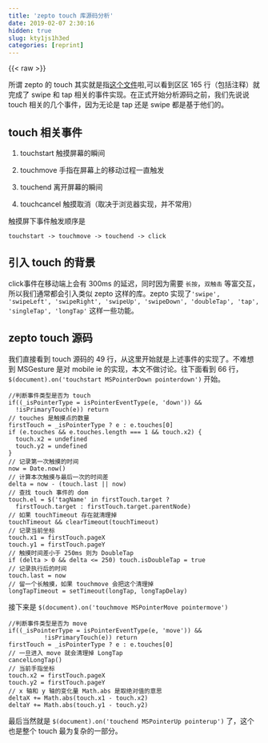 ```yaml
---
title: 'zepto touch 库源码分析' 
date: 2019-02-07 2:30:16
hidden: true
slug: kty1js1h3ed
categories: [reprint]
---
```


{{< raw >}}

                    
<p>所谓 zepto 的 touch 其实就是指<a href="https://github.com/madrobby/zepto/blob/master/src/touch.js" rel="nofollow noreferrer" target="_blank">这个文件</a>啦,可以看到区区 165 行（包括注释）就完成了 swipe 和 tap 相关的事件实现。在正式开始分析源码之前，我们先说说 touch 相关的几个事件，因为无论是 tap 还是 swipe 都是基于他们的。</p>
<h2 id="articleHeader0">touch 相关事件</h2>
<ol>
<li><p>touchstart 触摸屏幕的瞬间</p></li>
<li><p>touchmove 手指在屏幕上的移动过程一直触发</p></li>
<li><p>touchend 离开屏幕的瞬间</p></li>
<li><p>touchcancel 触摸取消（取决于浏览器实现，并不常用）</p></li>
</ol>
<p>触摸屏下事件触发顺序是</p>
<div class="widget-codetool" style="display:none;">
      <div class="widget-codetool--inner">
      <span class="selectCode code-tool" data-toggle="tooltip" data-placement="top" title="" data-original-title="全选"></span>
      <span type="button" class="copyCode code-tool" data-toggle="tooltip" data-placement="top" data-clipboard-text="touchstart -> touchmove -> touchend -> click" title="" data-original-title="复制"></span>
      <span type="button" class="saveToNote code-tool" data-toggle="tooltip" data-placement="top" title="" data-original-title="放进笔记"></span>
      </div>
      </div><pre class="hljs xl"><code style="word-break: break-word; white-space: initial;"><span class="hljs-function"><span class="hljs-title">touchstart</span> -&gt;</span> <span class="hljs-function"><span class="hljs-title">touchmove</span> -&gt;</span> <span class="hljs-function"><span class="hljs-title">touchend</span> -&gt;</span> click</code></pre>
<h2 id="articleHeader1">引入 touch 的背景</h2>
<p>click事件在移动端上会有 300ms 的延迟，同时因为需要 <code>长按</code>，<code>双触击</code> 等富交互，所以我们通常都会引入类似 zepto 这样的库。zepto 实现了<code>'swipe', 'swipeLeft', 'swipeRight', 'swipeUp', 'swipeDown', 'doubleTap', 'tap', 'singleTap', 'longTap'</code> 这样一些功能。</p>
<h2 id="articleHeader2">zepto touch 源码</h2>
<p>我们直接看到 touch 源码的 49 行，从这里开始就是上述事件的实现了。不难想到 MSGesture 是对 mobile ie 的实现，本文不做讨论。往下面看到 66 行，<code>$(document).on('touchstart MSPointerDown pointerdown')</code> 开始。</p>
<div class="widget-codetool" style="display:none;">
      <div class="widget-codetool--inner">
      <span class="selectCode code-tool" data-toggle="tooltip" data-placement="top" title="" data-original-title="全选"></span>
      <span type="button" class="copyCode code-tool" data-toggle="tooltip" data-placement="top" data-clipboard-text="//判断事件类型是否为 touch
if((_isPointerType = isPointerEventType(e, 'down')) &amp;&amp;
  !isPrimaryTouch(e)) return
// touches 是触摸点的数量
firstTouch = _isPointerType ? e : e.touches[0]
if (e.touches &amp;&amp; e.touches.length === 1 &amp;&amp; touch.x2) {
  touch.x2 = undefined
  touch.y2 = undefined
}
// 记录第一次触摸的时间
now = Date.now()
// 计算本次触摸与最后一次的时间差
delta = now - (touch.last || now)
// 查找 touch 事件的 dom 
touch.el = $('tagName' in firstTouch.target ?
  firstTouch.target : firstTouch.target.parentNode)
// 如果 touchTimeout 存在就清理掉
touchTimeout &amp;&amp; clearTimeout(touchTimeout)
// 记录当前坐标
touch.x1 = firstTouch.pageX
touch.y1 = firstTouch.pageY
// 触摸时间差小于 250ms 则为 DoubleTap
if (delta > 0 &amp;&amp; delta <= 250) touch.isDoubleTap = true
// 记录执行后的时间
touch.last = now
// 留一个长触摸，如果 touchmove 会把这个清理掉
longTapTimeout = setTimeout(longTap, longTapDelay)  " title="" data-original-title="复制"></span>
      <span type="button" class="saveToNote code-tool" data-toggle="tooltip" data-placement="top" title="" data-original-title="放进笔记"></span>
      </div>
      </div><pre class="javascript hljs"><code class="javascript"><span class="hljs-comment">//判断事件类型是否为 touch</span>
<span class="hljs-keyword">if</span>((_isPointerType = isPointerEventType(e, <span class="hljs-string">'down'</span>)) &amp;&amp;
  !isPrimaryTouch(e)) <span class="hljs-keyword">return</span>
<span class="hljs-comment">// touches 是触摸点的数量</span>
firstTouch = _isPointerType ? e : e.touches[<span class="hljs-number">0</span>]
<span class="hljs-keyword">if</span> (e.touches &amp;&amp; e.touches.length === <span class="hljs-number">1</span> &amp;&amp; touch.x2) {
  touch.x2 = <span class="hljs-literal">undefined</span>
  touch.y2 = <span class="hljs-literal">undefined</span>
}
<span class="hljs-comment">// 记录第一次触摸的时间</span>
now = <span class="hljs-built_in">Date</span>.now()
<span class="hljs-comment">// 计算本次触摸与最后一次的时间差</span>
delta = now - (touch.last || now)
<span class="hljs-comment">// 查找 touch 事件的 dom </span>
touch.el = $(<span class="hljs-string">'tagName'</span> <span class="hljs-keyword">in</span> firstTouch.target ?
  firstTouch.target : firstTouch.target.parentNode)
<span class="hljs-comment">// 如果 touchTimeout 存在就清理掉</span>
touchTimeout &amp;&amp; clearTimeout(touchTimeout)
<span class="hljs-comment">// 记录当前坐标</span>
touch.x1 = firstTouch.pageX
touch.y1 = firstTouch.pageY
<span class="hljs-comment">// 触摸时间差小于 250ms 则为 DoubleTap</span>
<span class="hljs-keyword">if</span> (delta &gt; <span class="hljs-number">0</span> &amp;&amp; delta &lt;= <span class="hljs-number">250</span>) touch.isDoubleTap = <span class="hljs-literal">true</span>
<span class="hljs-comment">// 记录执行后的时间</span>
touch.last = now
<span class="hljs-comment">// 留一个长触摸，如果 touchmove 会把这个清理掉</span>
longTapTimeout = setTimeout(longTap, longTapDelay)  </code></pre>
<p>接下来是 <code>$(document).on('touchmove MSPointerMove pointermove')</code></p>
<div class="widget-codetool" style="display:none;">
      <div class="widget-codetool--inner">
      <span class="selectCode code-tool" data-toggle="tooltip" data-placement="top" title="" data-original-title="全选"></span>
      <span type="button" class="copyCode code-tool" data-toggle="tooltip" data-placement="top" data-clipboard-text="//判断事件类型是否为 move
if((_isPointerType = isPointerEventType(e, 'move')) &amp;&amp;
          !isPrimaryTouch(e)) return
firstTouch = _isPointerType ? e : e.touches[0]
// 一旦进入 move 就会清理掉 LongTap
cancelLongTap()
// 当前手指坐标
touch.x2 = firstTouch.pageX
touch.y2 = firstTouch.pageY
// x 轴和 y 轴的变化量 Math.abs 是取绝对值的意思
deltaX += Math.abs(touch.x1 - touch.x2)
deltaY += Math.abs(touch.y1 - touch.y2)" title="" data-original-title="复制"></span>
      <span type="button" class="saveToNote code-tool" data-toggle="tooltip" data-placement="top" title="" data-original-title="放进笔记"></span>
      </div>
      </div><pre class="javascript hljs"><code class="javascript"><span class="hljs-comment">//判断事件类型是否为 move</span>
<span class="hljs-keyword">if</span>((_isPointerType = isPointerEventType(e, <span class="hljs-string">'move'</span>)) &amp;&amp;
          !isPrimaryTouch(e)) <span class="hljs-keyword">return</span>
firstTouch = _isPointerType ? e : e.touches[<span class="hljs-number">0</span>]
<span class="hljs-comment">// 一旦进入 move 就会清理掉 LongTap</span>
cancelLongTap()
<span class="hljs-comment">// 当前手指坐标</span>
touch.x2 = firstTouch.pageX
touch.y2 = firstTouch.pageY
<span class="hljs-comment">// x 轴和 y 轴的变化量 Math.abs 是取绝对值的意思</span>
deltaX += <span class="hljs-built_in">Math</span>.abs(touch.x1 - touch.x2)
deltaY += <span class="hljs-built_in">Math</span>.abs(touch.y1 - touch.y2)</code></pre>
<p>最后当然就是 <code>$(document).on('touchend MSPointerUp pointerup')</code> 了，这个也是整个 touch 最为复杂的一部分。</p>
<div class="widget-codetool" style="display:none;">
      <div class="widget-codetool--inner">
      <span class="selectCode code-tool" data-toggle="tooltip" data-placement="top" title="" data-original-title="全选"></span>
      <span type="button" class="copyCode code-tool" data-toggle="tooltip" data-placement="top" data-clipboard-text="if((_isPointerType = isPointerEventType(e, 'up')) &amp;&amp;
          !isPrimaryTouch(e)) return
        cancelLongTap()

    // 如果是 swipe，x 轴或者 y 轴移动超过 30px
    if ((touch.x2 &amp;&amp; Math.abs(touch.x1 - touch.x2) > 30) ||
        (touch.y2 &amp;&amp; Math.abs(touch.y1 - touch.y2) > 30))

      swipeTimeout = setTimeout(function() {
        touch.el.trigger('swipe')
        // swipeDirection 是判断 swipe 方向的
        touch.el.trigger('swipe' + (swipeDirection(touch.x1, touch.x2, touch.y1, touch.y2)))
        touch = {}
      }, 0)

    // tap 事件
    else if ('last' in touch)
      if (deltaX < 30 &amp;&amp; deltaY < 30) {
         // tapTimeout 是为了 scroll 的时候方便清除
        tapTimeout = setTimeout(function() {
          // 创建 tap 事件，并增加 cancelTouch 方法
          var event = $.Event('tap')
          event.cancelTouch = cancelAll
          touch.el.trigger(event)

          // 触发 DoubleTap
          if (touch.isDoubleTap) {
            if (touch.el) touch.el.trigger('doubleTap')
            touch = {}
          }

          // singleTap （这个概念是相对于 DoubleTap 的，可以看看我们在最初的那段源码解析中有这样一段 if (delta > 0 &amp;&amp; delta <= 250) touch.isDoubleTap = true ，所以 250 ms 之后没有二次触摸的就算是 singleTap 了 
          else {
            touchTimeout = setTimeout(function(){
              touchTimeout = null
              if (touch.el) touch.el.trigger('singleTap')
              touch = {}
            }, 250)
          }
        }, 0)
      } else {
        touch = {}
      }
      deltaX = deltaY = 0" title="" data-original-title="复制"></span>
      <span type="button" class="saveToNote code-tool" data-toggle="tooltip" data-placement="top" title="" data-original-title="放进笔记"></span>
      </div>
      </div><pre class="javascript hljs"><code class="javascript"><span class="hljs-keyword">if</span>((_isPointerType = isPointerEventType(e, <span class="hljs-string">'up'</span>)) &amp;&amp;
          !isPrimaryTouch(e)) <span class="hljs-keyword">return</span>
        cancelLongTap()

    <span class="hljs-comment">// 如果是 swipe，x 轴或者 y 轴移动超过 30px</span>
    <span class="hljs-keyword">if</span> ((touch.x2 &amp;&amp; <span class="hljs-built_in">Math</span>.abs(touch.x1 - touch.x2) &gt; <span class="hljs-number">30</span>) ||
        (touch.y2 &amp;&amp; <span class="hljs-built_in">Math</span>.abs(touch.y1 - touch.y2) &gt; <span class="hljs-number">30</span>))

      swipeTimeout = setTimeout(<span class="hljs-function"><span class="hljs-keyword">function</span>(<span class="hljs-params"></span>) </span>{
        touch.el.trigger(<span class="hljs-string">'swipe'</span>)
        <span class="hljs-comment">// swipeDirection 是判断 swipe 方向的</span>
        touch.el.trigger(<span class="hljs-string">'swipe'</span> + (swipeDirection(touch.x1, touch.x2, touch.y1, touch.y2)))
        touch = {}
      }, <span class="hljs-number">0</span>)

    <span class="hljs-comment">// tap 事件</span>
    <span class="hljs-keyword">else</span> <span class="hljs-keyword">if</span> (<span class="hljs-string">'last'</span> <span class="hljs-keyword">in</span> touch)
      <span class="hljs-keyword">if</span> (deltaX &lt; <span class="hljs-number">30</span> &amp;&amp; deltaY &lt; <span class="hljs-number">30</span>) {
         <span class="hljs-comment">// tapTimeout 是为了 scroll 的时候方便清除</span>
        tapTimeout = setTimeout(<span class="hljs-function"><span class="hljs-keyword">function</span>(<span class="hljs-params"></span>) </span>{
          <span class="hljs-comment">// 创建 tap 事件，并增加 cancelTouch 方法</span>
          <span class="hljs-keyword">var</span> event = $.Event(<span class="hljs-string">'tap'</span>)
          event.cancelTouch = cancelAll
          touch.el.trigger(event)

          <span class="hljs-comment">// 触发 DoubleTap</span>
          <span class="hljs-keyword">if</span> (touch.isDoubleTap) {
            <span class="hljs-keyword">if</span> (touch.el) touch.el.trigger(<span class="hljs-string">'doubleTap'</span>)
            touch = {}
          }

          <span class="hljs-comment">// singleTap （这个概念是相对于 DoubleTap 的，可以看看我们在最初的那段源码解析中有这样一段 if (delta &gt; 0 &amp;&amp; delta &lt;= 250) touch.isDoubleTap = true ，所以 250 ms 之后没有二次触摸的就算是 singleTap 了 </span>
          <span class="hljs-keyword">else</span> {
            touchTimeout = setTimeout(<span class="hljs-function"><span class="hljs-keyword">function</span>(<span class="hljs-params"></span>)</span>{
              touchTimeout = <span class="hljs-literal">null</span>
              <span class="hljs-keyword">if</span> (touch.el) touch.el.trigger(<span class="hljs-string">'singleTap'</span>)
              touch = {}
            }, <span class="hljs-number">250</span>)
          }
        }, <span class="hljs-number">0</span>)
      } <span class="hljs-keyword">else</span> {
        touch = {}
      }
      deltaX = deltaY = <span class="hljs-number">0</span></code></pre>
<p>整个读下来其实就是对 touchstart, touchmove, touchend 做了一些封装和判断，然后通过 zepto 自己的事件体系来注册和触发。</p>
<h2 id="articleHeader3">fastclick 对比 zepto</h2>
<p>我们在聊到移动端 js 方案的时候很容易听到这两者，但我个人认为这两者是无法对比的。原因如下：zepto 是一个移动端的 js 库，而 fastclick 专注于 click 在移动端的触发问题。fastclick 的 github 主页上有一句话是“Polyfill to remove click delays on browsers with touch UIs”，翻译过来就是干掉移动端 click 延时的补丁。这个延时就是我们在引入 touch 的背景里提到过。</p>
<h2 id="articleHeader4">fastclick 源码分析</h2>
<p>不愿意下代码的可以直接点这里<a href="https://github.com/ftlabs/fastclick" rel="nofollow noreferrer" target="_blank">github地址</a>首先赞一下 fastclick 的代码注释，非常全。</p>
<p>fastclick 的使用非常简单，直接 <code>FastClick.attach(document.body);</code> 一句话搞定。所以源码分析就从 attach 方法来看吧，824 行</p>
<div class="widget-codetool" style="display:none;">
      <div class="widget-codetool--inner">
      <span class="selectCode code-tool" data-toggle="tooltip" data-placement="top" title="" data-original-title="全选"></span>
      <span type="button" class="copyCode code-tool" data-toggle="tooltip" data-placement="top" data-clipboard-text="    FastClick.attach = function(layer, options) {
        // 返回 FastClick 实例 layer 是一个 element 通常是 document.body ，options 自然就是配置了
        return new FastClick(layer, options);
    };" title="" data-original-title="复制"></span>
      <span type="button" class="saveToNote code-tool" data-toggle="tooltip" data-placement="top" title="" data-original-title="放进笔记"></span>
      </div>
      </div><pre class="javascript hljs"><code class="javascript">    FastClick.attach = <span class="hljs-function"><span class="hljs-keyword">function</span>(<span class="hljs-params">layer, options</span>) </span>{
        <span class="hljs-comment">// 返回 FastClick 实例 layer 是一个 element 通常是 document.body ，options 自然就是配置了</span>
        <span class="hljs-keyword">return</span> <span class="hljs-keyword">new</span> FastClick(layer, options);
    };</code></pre>
<p>接下来回到 23 行看到 FastClick 构造函数，</p>
<div class="widget-codetool" style="display:none;">
      <div class="widget-codetool--inner">
      <span class="selectCode code-tool" data-toggle="tooltip" data-placement="top" title="" data-original-title="全选"></span>
      <span type="button" class="copyCode code-tool" data-toggle="tooltip" data-placement="top" data-clipboard-text=" // 方法绑定，兼容老版本的安卓
function bind(method, context) {
    return function() { return method.apply(context, arguments); };
}

var methods = ['onMouse', 'onClick', 'onTouchStart', 'onTouchMove', 'onTouchEnd', 'onTouchCancel'];
var context = this;
for (var i = 0, l = methods.length; i < l; i++) {
    context[methods[i]] = bind(context[methods[i]], context);
}
 // 事件处理绑定部分
if (deviceIsAndroid) {
    layer.addEventListener('mouseover', this.onMouse, true);
    layer.addEventListener('mousedown', this.onMouse, true);
    layer.addEventListener('mouseup', this.onMouse, true);
}

layer.addEventListener('click', this.onClick, true);
layer.addEventListener('touchstart', this.onTouchStart, false);
layer.addEventListener('touchmove', this.onTouchMove, false);
layer.addEventListener('touchend', this.onTouchEnd, false);
layer.addEventListener('touchcancel', this.onTouchCancel, false);

 // stopImmediatePropagation 的兼容
 
 if (!Event.prototype.stopImmediatePropagation) {
    layer.removeEventListener = function(type, callback, capture) {
        var rmv = Node.prototype.removeEventListener;
        if (type === 'click') {
            rmv.call(layer, type, callback.hijacked || callback, capture);
        } else {
            rmv.call(layer, type, callback, capture);
        }
    };

    layer.addEventListener = function(type, callback, capture) {
        var adv = Node.prototype.addEventListener;
        if (type === 'click') {
            adv.call(layer, type, callback.hijacked || (callback.hijacked = function(event) {
                if (!event.propagationStopped) {
                    callback(event);
                }
            }), capture);
        } else {
            adv.call(layer, type, callback, capture);
        }
    };
}

// 如果 layer 有 onclick ，就把 onclick 转换为 addEventListener 的方式
if (typeof layer.onclick === 'function') {
    oldOnClick = layer.onclick;
    layer.addEventListener('click', function(event) {
        oldOnClick(event);
    }, false);
    layer.onclick = null;
}" title="" data-original-title="复制"></span>
      <span type="button" class="saveToNote code-tool" data-toggle="tooltip" data-placement="top" title="" data-original-title="放进笔记"></span>
      </div>
      </div><pre class="javascript hljs"><code class="javascript"> <span class="hljs-comment">// 方法绑定，兼容老版本的安卓</span>
<span class="hljs-function"><span class="hljs-keyword">function</span> <span class="hljs-title">bind</span>(<span class="hljs-params">method, context</span>) </span>{
    <span class="hljs-keyword">return</span> <span class="hljs-function"><span class="hljs-keyword">function</span>(<span class="hljs-params"></span>) </span>{ <span class="hljs-keyword">return</span> method.apply(context, <span class="hljs-built_in">arguments</span>); };
}

<span class="hljs-keyword">var</span> methods = [<span class="hljs-string">'onMouse'</span>, <span class="hljs-string">'onClick'</span>, <span class="hljs-string">'onTouchStart'</span>, <span class="hljs-string">'onTouchMove'</span>, <span class="hljs-string">'onTouchEnd'</span>, <span class="hljs-string">'onTouchCancel'</span>];
<span class="hljs-keyword">var</span> context = <span class="hljs-keyword">this</span>;
<span class="hljs-keyword">for</span> (<span class="hljs-keyword">var</span> i = <span class="hljs-number">0</span>, l = methods.length; i &lt; l; i++) {
    context[methods[i]] = bind(context[methods[i]], context);
}
 <span class="hljs-comment">// 事件处理绑定部分</span>
<span class="hljs-keyword">if</span> (deviceIsAndroid) {
    layer.addEventListener(<span class="hljs-string">'mouseover'</span>, <span class="hljs-keyword">this</span>.onMouse, <span class="hljs-literal">true</span>);
    layer.addEventListener(<span class="hljs-string">'mousedown'</span>, <span class="hljs-keyword">this</span>.onMouse, <span class="hljs-literal">true</span>);
    layer.addEventListener(<span class="hljs-string">'mouseup'</span>, <span class="hljs-keyword">this</span>.onMouse, <span class="hljs-literal">true</span>);
}

layer.addEventListener(<span class="hljs-string">'click'</span>, <span class="hljs-keyword">this</span>.onClick, <span class="hljs-literal">true</span>);
layer.addEventListener(<span class="hljs-string">'touchstart'</span>, <span class="hljs-keyword">this</span>.onTouchStart, <span class="hljs-literal">false</span>);
layer.addEventListener(<span class="hljs-string">'touchmove'</span>, <span class="hljs-keyword">this</span>.onTouchMove, <span class="hljs-literal">false</span>);
layer.addEventListener(<span class="hljs-string">'touchend'</span>, <span class="hljs-keyword">this</span>.onTouchEnd, <span class="hljs-literal">false</span>);
layer.addEventListener(<span class="hljs-string">'touchcancel'</span>, <span class="hljs-keyword">this</span>.onTouchCancel, <span class="hljs-literal">false</span>);

 <span class="hljs-comment">// stopImmediatePropagation 的兼容</span>
 
 <span class="hljs-keyword">if</span> (!Event.prototype.stopImmediatePropagation) {
    layer.removeEventListener = <span class="hljs-function"><span class="hljs-keyword">function</span>(<span class="hljs-params">type, callback, capture</span>) </span>{
        <span class="hljs-keyword">var</span> rmv = Node.prototype.removeEventListener;
        <span class="hljs-keyword">if</span> (type === <span class="hljs-string">'click'</span>) {
            rmv.call(layer, type, callback.hijacked || callback, capture);
        } <span class="hljs-keyword">else</span> {
            rmv.call(layer, type, callback, capture);
        }
    };

    layer.addEventListener = <span class="hljs-function"><span class="hljs-keyword">function</span>(<span class="hljs-params">type, callback, capture</span>) </span>{
        <span class="hljs-keyword">var</span> adv = Node.prototype.addEventListener;
        <span class="hljs-keyword">if</span> (type === <span class="hljs-string">'click'</span>) {
            adv.call(layer, type, callback.hijacked || (callback.hijacked = <span class="hljs-function"><span class="hljs-keyword">function</span>(<span class="hljs-params">event</span>) </span>{
                <span class="hljs-keyword">if</span> (!event.propagationStopped) {
                    callback(event);
                }
            }), capture);
        } <span class="hljs-keyword">else</span> {
            adv.call(layer, type, callback, capture);
        }
    };
}

<span class="hljs-comment">// 如果 layer 有 onclick ，就把 onclick 转换为 addEventListener 的方式</span>
<span class="hljs-keyword">if</span> (<span class="hljs-keyword">typeof</span> layer.onclick === <span class="hljs-string">'function'</span>) {
    oldOnClick = layer.onclick;
    layer.addEventListener(<span class="hljs-string">'click'</span>, <span class="hljs-function"><span class="hljs-keyword">function</span>(<span class="hljs-params">event</span>) </span>{
        oldOnClick(event);
    }, <span class="hljs-literal">false</span>);
    layer.onclick = <span class="hljs-literal">null</span>;
}</code></pre>
<p>FastClick.prototype.onTouchStart 和 zepto 一样做了一些参数的纪录，所以我这里就直接跳到 FastClick.prototype.onTouchEnd 看 fastclick 的核心。</p>
<div class="widget-codetool" style="display:none;">
      <div class="widget-codetool--inner">
      <span class="selectCode code-tool" data-toggle="tooltip" data-placement="top" title="" data-original-title="全选"></span>
      <span type="button" class="copyCode code-tool" data-toggle="tooltip" data-placement="top" data-clipboard-text="FastClick.prototype.onTouchEnd = function(event) {
    var forElement, trackingClickStart, targetTagName, scrollParent, touch, targetElement = this.targetElement;

    if (!this.trackingClick) {
        return true;
    }
    // 防止 double tap 的时间间隔内 click 触发
    if ((event.timeStamp - this.lastClickTime) < this.tapDelay) {
        this.cancelNextClick = true;
        return true;
    }
    // 超出 longtap 的时间
    if ((event.timeStamp - this.trackingClickStart) > this.tapTimeout) {
        return true;
    }

    this.cancelNextClick = false;
    // 纪录当前时间
    this.lastClickTime = event.timeStamp;

    trackingClickStart = this.trackingClickStart;
    this.trackingClick = false;
    this.trackingClickStart = 0;

    if (deviceIsIOSWithBadTarget) {
        touch = event.changedTouches[0];
        targetElement = document.elementFromPoint(touch.pageX - window.pageXOffset, touch.pageY - window.pageYOffset) || targetElement;
        targetElement.fastClickScrollParent = this.targetElement.fastClickScrollParent;
    }
    // 获取 targetTagName 上面的一段是 targetTagName 兼容性
    targetTagName = targetElement.tagName.toLowerCase();
    // 解决 label for
    if (targetTagName === 'label') {
        forElement = this.findControl(targetElement);
        if (forElement) {
            this.focus(targetElement);
            if (deviceIsAndroid) {
                return false;
            }

            targetElement = forElement;
        }
    } else if (this.needsFocus(targetElement)) {
        if ((event.timeStamp - trackingClickStart) > 100 || (deviceIsIOS &amp;&amp; window.top !== window &amp;&amp; targetTagName === 'input')) {
            this.targetElement = null;
            return false;
        }
        // 解决 input focus 
        this.focus(targetElement);
        // 触发 sendClick
        this.sendClick(targetElement, event);

        if (!deviceIsIOS || targetTagName !== 'select') {
            this.targetElement = null;
            event.preventDefault();
        }

        return false;
    }

    if (deviceIsIOS &amp;&amp; !deviceIsIOS4) {
        scrollParent = targetElement.fastClickScrollParent;
        if (scrollParent &amp;&amp; scrollParent.fastClickLastScrollTop !== scrollParent.scrollTop) {
            return true;
        }
    }
    // 最后就来触发 sendClick 了
    if (!this.needsClick(targetElement)) {
        event.preventDefault();
        this.sendClick(targetElement, event);
    }

    return false;
};" title="" data-original-title="复制"></span>
      <span type="button" class="saveToNote code-tool" data-toggle="tooltip" data-placement="top" title="" data-original-title="放进笔记"></span>
      </div>
      </div><pre class="javascript hljs"><code class="javascript">FastClick.prototype.onTouchEnd = <span class="hljs-function"><span class="hljs-keyword">function</span>(<span class="hljs-params">event</span>) </span>{
    <span class="hljs-keyword">var</span> forElement, trackingClickStart, targetTagName, scrollParent, touch, targetElement = <span class="hljs-keyword">this</span>.targetElement;

    <span class="hljs-keyword">if</span> (!<span class="hljs-keyword">this</span>.trackingClick) {
        <span class="hljs-keyword">return</span> <span class="hljs-literal">true</span>;
    }
    <span class="hljs-comment">// 防止 double tap 的时间间隔内 click 触发</span>
    <span class="hljs-keyword">if</span> ((event.timeStamp - <span class="hljs-keyword">this</span>.lastClickTime) &lt; <span class="hljs-keyword">this</span>.tapDelay) {
        <span class="hljs-keyword">this</span>.cancelNextClick = <span class="hljs-literal">true</span>;
        <span class="hljs-keyword">return</span> <span class="hljs-literal">true</span>;
    }
    <span class="hljs-comment">// 超出 longtap 的时间</span>
    <span class="hljs-keyword">if</span> ((event.timeStamp - <span class="hljs-keyword">this</span>.trackingClickStart) &gt; <span class="hljs-keyword">this</span>.tapTimeout) {
        <span class="hljs-keyword">return</span> <span class="hljs-literal">true</span>;
    }

    <span class="hljs-keyword">this</span>.cancelNextClick = <span class="hljs-literal">false</span>;
    <span class="hljs-comment">// 纪录当前时间</span>
    <span class="hljs-keyword">this</span>.lastClickTime = event.timeStamp;

    trackingClickStart = <span class="hljs-keyword">this</span>.trackingClickStart;
    <span class="hljs-keyword">this</span>.trackingClick = <span class="hljs-literal">false</span>;
    <span class="hljs-keyword">this</span>.trackingClickStart = <span class="hljs-number">0</span>;

    <span class="hljs-keyword">if</span> (deviceIsIOSWithBadTarget) {
        touch = event.changedTouches[<span class="hljs-number">0</span>];
        targetElement = <span class="hljs-built_in">document</span>.elementFromPoint(touch.pageX - <span class="hljs-built_in">window</span>.pageXOffset, touch.pageY - <span class="hljs-built_in">window</span>.pageYOffset) || targetElement;
        targetElement.fastClickScrollParent = <span class="hljs-keyword">this</span>.targetElement.fastClickScrollParent;
    }
    <span class="hljs-comment">// 获取 targetTagName 上面的一段是 targetTagName 兼容性</span>
    targetTagName = targetElement.tagName.toLowerCase();
    <span class="hljs-comment">// 解决 label for</span>
    <span class="hljs-keyword">if</span> (targetTagName === <span class="hljs-string">'label'</span>) {
        forElement = <span class="hljs-keyword">this</span>.findControl(targetElement);
        <span class="hljs-keyword">if</span> (forElement) {
            <span class="hljs-keyword">this</span>.focus(targetElement);
            <span class="hljs-keyword">if</span> (deviceIsAndroid) {
                <span class="hljs-keyword">return</span> <span class="hljs-literal">false</span>;
            }

            targetElement = forElement;
        }
    } <span class="hljs-keyword">else</span> <span class="hljs-keyword">if</span> (<span class="hljs-keyword">this</span>.needsFocus(targetElement)) {
        <span class="hljs-keyword">if</span> ((event.timeStamp - trackingClickStart) &gt; <span class="hljs-number">100</span> || (deviceIsIOS &amp;&amp; <span class="hljs-built_in">window</span>.top !== <span class="hljs-built_in">window</span> &amp;&amp; targetTagName === <span class="hljs-string">'input'</span>)) {
            <span class="hljs-keyword">this</span>.targetElement = <span class="hljs-literal">null</span>;
            <span class="hljs-keyword">return</span> <span class="hljs-literal">false</span>;
        }
        <span class="hljs-comment">// 解决 input focus </span>
        <span class="hljs-keyword">this</span>.focus(targetElement);
        <span class="hljs-comment">// 触发 sendClick</span>
        <span class="hljs-keyword">this</span>.sendClick(targetElement, event);

        <span class="hljs-keyword">if</span> (!deviceIsIOS || targetTagName !== <span class="hljs-string">'select'</span>) {
            <span class="hljs-keyword">this</span>.targetElement = <span class="hljs-literal">null</span>;
            event.preventDefault();
        }

        <span class="hljs-keyword">return</span> <span class="hljs-literal">false</span>;
    }

    <span class="hljs-keyword">if</span> (deviceIsIOS &amp;&amp; !deviceIsIOS4) {
        scrollParent = targetElement.fastClickScrollParent;
        <span class="hljs-keyword">if</span> (scrollParent &amp;&amp; scrollParent.fastClickLastScrollTop !== scrollParent.scrollTop) {
            <span class="hljs-keyword">return</span> <span class="hljs-literal">true</span>;
        }
    }
    <span class="hljs-comment">// 最后就来触发 sendClick 了</span>
    <span class="hljs-keyword">if</span> (!<span class="hljs-keyword">this</span>.needsClick(targetElement)) {
        event.preventDefault();
        <span class="hljs-keyword">this</span>.sendClick(targetElement, event);
    }

    <span class="hljs-keyword">return</span> <span class="hljs-literal">false</span>;
};</code></pre>
<p>看完上面的代码，我们马上来解读 FastClick.prototype.sendClick</p>
<div class="widget-codetool" style="display:none;">
      <div class="widget-codetool--inner">
      <span class="selectCode code-tool" data-toggle="tooltip" data-placement="top" title="" data-original-title="全选"></span>
      <span type="button" class="copyCode code-tool" data-toggle="tooltip" data-placement="top" data-clipboard-text="FastClick.prototype.sendClick = function(targetElement, event) {
    var clickEvent, touch;
    // 拿触摸的第一个手指
    touch = event.changedTouches[0];
    // 自定义 clickEvent 事件
    clickEvent = document.createEvent('MouseEvents');
    clickEvent.initMouseEvent(this.determineEventType(targetElement), true, true, window, 1, touch.screenX, touch.screenY, touch.clientX, touch.clientY, false, false, false, false, 0, null);
    clickEvent.forwardedTouchEvent = true;
    // 触发 clickEvent 事件
    targetElement.dispatchEvent(clickEvent);
};" title="" data-original-title="复制"></span>
      <span type="button" class="saveToNote code-tool" data-toggle="tooltip" data-placement="top" title="" data-original-title="放进笔记"></span>
      </div>
      </div><pre class="javascript hljs"><code class="javascript">FastClick.prototype.sendClick = <span class="hljs-function"><span class="hljs-keyword">function</span>(<span class="hljs-params">targetElement, event</span>) </span>{
    <span class="hljs-keyword">var</span> clickEvent, touch;
    <span class="hljs-comment">// 拿触摸的第一个手指</span>
    touch = event.changedTouches[<span class="hljs-number">0</span>];
    <span class="hljs-comment">// 自定义 clickEvent 事件</span>
    clickEvent = <span class="hljs-built_in">document</span>.createEvent(<span class="hljs-string">'MouseEvents'</span>);
    clickEvent.initMouseEvent(<span class="hljs-keyword">this</span>.determineEventType(targetElement), <span class="hljs-literal">true</span>, <span class="hljs-literal">true</span>, <span class="hljs-built_in">window</span>, <span class="hljs-number">1</span>, touch.screenX, touch.screenY, touch.clientX, touch.clientY, <span class="hljs-literal">false</span>, <span class="hljs-literal">false</span>, <span class="hljs-literal">false</span>, <span class="hljs-literal">false</span>, <span class="hljs-number">0</span>, <span class="hljs-literal">null</span>);
    clickEvent.forwardedTouchEvent = <span class="hljs-literal">true</span>;
    <span class="hljs-comment">// 触发 clickEvent 事件</span>
    targetElement.dispatchEvent(clickEvent);
};</code></pre>
<p>到此 fastclick 主要的东西我们就看得差不多了，代码当中不难看到 fastclick 的兼容性做的很好。它的主要目的是解决 click 在触摸屏下的使用，引入之后再初始化一次就好了，很适合复用代码的情景。</p>
<h2 id="articleHeader5">扩展讲一下 touchEvent</h2>
<p>本文中 zepto 和 fastclick 都有用到 touchEvent，但是 zepto 当中用的是 <code>e.touches</code> 而 fastclick 却用的是 <code>e.targetTouches</code>。这两者的差异我们来一点一点地扒。</p>
<p>TouchEvent 是一类描述手指在触摸平面（触摸屏、触摸板等）的状态变化的事件。这类事件用于描述一个或多个触点，使开发者可以检测触点的移动，触点的增加和减少，等等。</p>
<p>属性：</p>
<ol>
<li><p><code>TouchEvent.changedTouches</code> 一个 TouchList 对象，包含了代表所有从上一次触摸事件到此次事件过程中，状态发生了改变的触点的 Touch 对象。</p></li>
<li><p><code>TouchEvent.targetTouches</code> 一个 TouchList 对象，是包含了如下触点的 Touch 对象：触摸起始于当前事件的目标 element 上，并且仍然没有离开触摸平面的触点.</p></li>
<li><p><code>TouchEvent.touches</code> 一个 TouchList 对象，包含了所有当前接触触摸平面的触点的 Touch 对象，无论它们的起始于哪个 element 上，也无论它们状态是否发生了变化。</p></li>
<li><p><code>TouchEvent.type</code> 此次触摸事件的类型，可能值为 touchstart, touchmove, touchend 等等</p></li>
<li><p><code>TouchEvent.target</code> 触摸事件的目标 element，这个目标元素对应 <code>TouchEvent.changedTouches</code> 中的触点的起始元素。</p></li>
<li><p><code>TouchEvent.altKey, TouchEvent.ctrlKey, TouchEvent.metaKey, TouchEvent.shiftKey</code> 触摸事件触发时，键盘对应的键（例如 alt ）是否被按下。</p></li>
</ol>
<h3 id="articleHeader6">TouchList 与 Touch</h3>
<p>TouchList 就是一系列的 Touch，通过 <code>TouchList.length</code> 可以知道当前有几个触点，<code>TouchList[0]</code> 或者 <code>TouchList.item(0)</code> 用来访问第一个触点。</p>
<p>属性</p>
<ol>
<li><p><code>Touch.identifier</code>：touch 的唯一标志，整个 touch 过程中（也就是 end 之前）不会改变</p></li>
<li><p><code>Touch.screenX</code> 和 <code>Touch.screenY</code>：坐标原点为屏幕左上角</p></li>
<li><p><code>Touch.clientX</code> 和 <code>Touch.clientY</code>：坐标原点在当前可视区域左上角，这两个值不包含滚动偏移</p></li>
<li><p><code>Touch.pageX</code> 和 <code>Touch.pageY</code>：坐标原点在HTML文档左上角，这两个值包含了水平滚动的偏移</p></li>
<li><p><code>Touch.radiusX</code> 和 <code>Touch.radiusY</code>：触摸平面的最小椭圆的水平轴(X轴)半径和垂直轴(Y轴)半径</p></li>
<li><p><code>Touch.rotationAngle</code>：触摸平面的最小椭圆与水平轴顺时针夹角</p></li>
<li><p><code>Touch.force</code>：压力值 0.0-1.0</p></li>
<li><p><code>Touch.target</code>：Touch相关事件触发时的 element 不会随 move 变化。如果 move 当中该元素被删掉，这个 target 依然会不变，但不会冒泡。最佳实践是将触摸事件的监听器绑定到这个元素本身, 防止元素被移除后, 无法再从它的上一级元素上侦测到从该元素冒泡的事件。</p></li>
</ol>
<p>希望本文能解答一些大家在移动端开发当中的一些问题，本文行文匆忙如有不正确的地方希望能回复告知。</p>

                
{{< /raw >}}

# 版权声明
本文资源来源互联网，仅供学习研究使用，版权归该资源的合法拥有者所有，

本文仅用于学习、研究和交流目的。转载请注明出处、完整链接以及原作者。

原作者若认为本站侵犯了您的版权，请联系我们，我们会立即删除！

## 原文标题
zepto touch 库源码分析

## 原文链接
[https://segmentfault.com/a/1190000005882908](https://segmentfault.com/a/1190000005882908)

